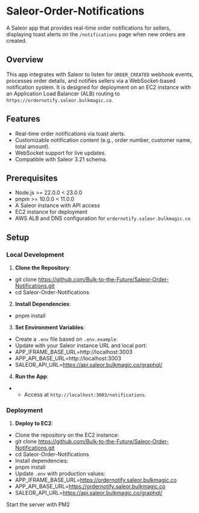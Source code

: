 # Saleor-Order-Notifications

A Saleor app that provides real-time order notifications for sellers, displaying toast alerts on the `/notifications` page when new orders are created.

## Overview

This app integrates with Saleor to listen for `ORDER_CREATED` webhook events, processes order details, and notifies sellers via a WebSocket-based notification system. It is designed for deployment on an EC2 instance with an Application Load Balancer (ALB) routing to `https://ordernotify.saleor.bulkmagic.co`.

## Features
- Real-time order notifications via toast alerts.
- Customizable notification content (e.g., order number, customer name, total amount).
- WebSocket support for live updates.
- Compatible with Saleor 3.21 schema.

## Prerequisites
- Node.js >= 22.0.0 < 23.0.0
- pnpm >= 10.0.0 < 11.0.0
- A Saleor instance with API access
- EC2 instance for deployment
- AWS ALB and DNS configuration for `ordernotify.saleor.bulkmagic.co`

## Setup

### Local Development
1. **Clone the Repository**:
- git clone https://github.com/Bulk-to-the-Future/Saleor-Order-Notifications.git
- cd Saleor-Order-Notifications
2. **Install Dependencies**:
- pnpm install
3. **Set Environment Variables**:
- Create a `.env` file based on `.env.example`:
- Update with your Saleor instance URL and local port:
- APP_IFRAME_BASE_URL=http://localhost:3003
- APP_API_BASE_URL=http://localhost:3003
- SALEOR_API_URL=https://api.saleor.bulkmagic.co/graphql/
4. **Run the App**:
- - Access at `http://localhost:3003/notifications`.

### Deployment
1. **Deploy to EC2**:
- Clone the repository on the EC2 instance:
- git clone https://github.com/Bulk-to-the-Future/Saleor-Order-Notifications.git
- cd Saleor-Order-Notifications
- Install dependencies:
- pnpm install
- Update `.env` with production values:
- APP_IFRAME_BASE_URL=https://ordernotify.saleor.bulkmagic.co
- APP_API_BASE_URL=https://ordernotify.saleor.bulkmagic.co
- SALEOR_API_URL=https://api.saleor.bulkmagic.co/graphql/

Start the server with PM2
